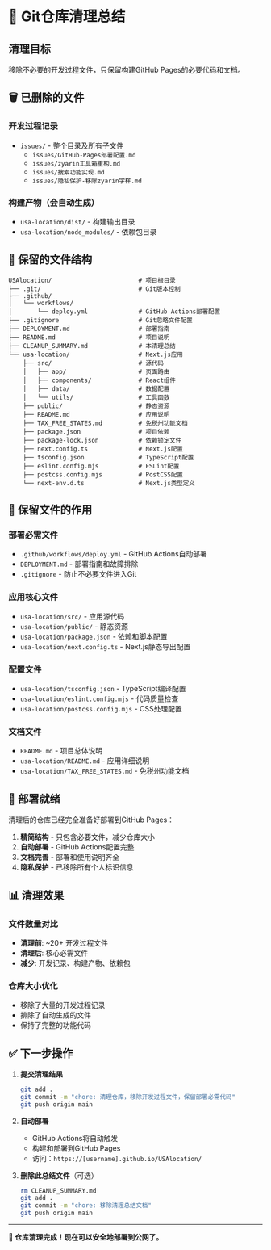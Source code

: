 # 🧹 Git仓库清理总结

## 清理目标
移除不必要的开发过程文件，只保留构建GitHub Pages的必要代码和文档。

## 🗑️ 已删除的文件

### 开发过程记录
- `issues/` - 整个目录及所有子文件
  - `issues/GitHub-Pages部署配置.md`
  - `issues/zyarin工具箱重构.md`
  - `issues/搜索功能实现.md`
  - `issues/隐私保护-移除zyarin字样.md`

### 构建产物（会自动生成）
- `usa-location/dist/` - 构建输出目录
- `usa-location/node_modules/` - 依赖包目录

## 📁 保留的文件结构

```
USAlocation/                        # 项目根目录
├── .git/                           # Git版本控制
├── .github/
│   └── workflows/
│       └── deploy.yml              # GitHub Actions部署配置
├── .gitignore                      # Git忽略文件配置
├── DEPLOYMENT.md                   # 部署指南
├── README.md                       # 项目说明
├── CLEANUP_SUMMARY.md              # 本清理总结
└── usa-location/                   # Next.js应用
    ├── src/                        # 源代码
    │   ├── app/                    # 页面路由
    │   ├── components/             # React组件
    │   ├── data/                   # 数据配置
    │   └── utils/                  # 工具函数
    ├── public/                     # 静态资源
    ├── README.md                   # 应用说明
    ├── TAX_FREE_STATES.md          # 免税州功能文档
    ├── package.json                # 项目依赖
    ├── package-lock.json           # 依赖锁定文件
    ├── next.config.ts              # Next.js配置
    ├── tsconfig.json               # TypeScript配置
    ├── eslint.config.mjs           # ESLint配置
    ├── postcss.config.mjs          # PostCSS配置
    └── next-env.d.ts               # Next.js类型定义
```

## 🎯 保留文件的作用

### 部署必需文件
- `.github/workflows/deploy.yml` - GitHub Actions自动部署
- `DEPLOYMENT.md` - 部署指南和故障排除
- `.gitignore` - 防止不必要文件进入Git

### 应用核心文件
- `usa-location/src/` - 应用源代码
- `usa-location/public/` - 静态资源
- `usa-location/package.json` - 依赖和脚本配置
- `usa-location/next.config.ts` - Next.js静态导出配置

### 配置文件
- `usa-location/tsconfig.json` - TypeScript编译配置
- `usa-location/eslint.config.mjs` - 代码质量检查
- `usa-location/postcss.config.mjs` - CSS处理配置

### 文档文件
- `README.md` - 项目总体说明
- `usa-location/README.md` - 应用详细说明
- `usa-location/TAX_FREE_STATES.md` - 免税州功能文档

## 🚀 部署就绪

清理后的仓库已经完全准备好部署到GitHub Pages：

1. **精简结构** - 只包含必要文件，减少仓库大小
2. **自动部署** - GitHub Actions配置完整
3. **文档完善** - 部署和使用说明齐全
4. **隐私保护** - 已移除所有个人标识信息

## 📊 清理效果

### 文件数量对比
- **清理前**: ~20+ 开发过程文件
- **清理后**: 核心必需文件
- **减少**: 开发记录、构建产物、依赖包

### 仓库大小优化
- 移除了大量的开发过程记录
- 排除了自动生成的文件
- 保持了完整的功能代码

## ✅ 下一步操作

1. **提交清理结果**
   ```bash
   git add .
   git commit -m "chore: 清理仓库，移除开发过程文件，保留部署必需代码"
   git push origin main
   ```

2. **自动部署**
   - GitHub Actions将自动触发
   - 构建和部署到GitHub Pages
   - 访问：`https://[username].github.io/USAlocation/`

3. **删除此总结文件**（可选）
   ```bash
   rm CLEANUP_SUMMARY.md
   git add .
   git commit -m "chore: 移除清理总结文档"
   git push origin main
   ```

---

**🎉 仓库清理完成！现在可以安全地部署到公网了。**
